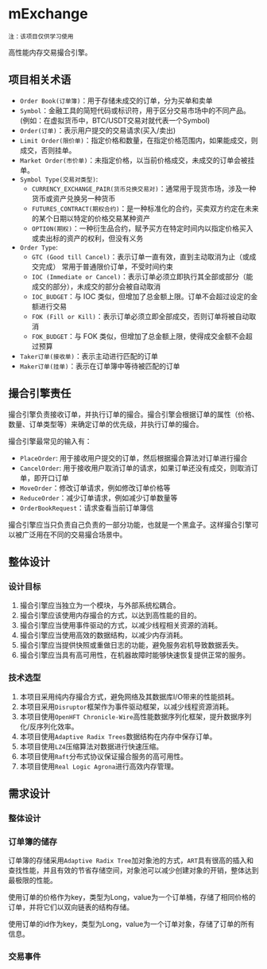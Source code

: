 # mExchange

`注：该项目仅供学习使用`

高性能内存交易撮合引擎。

## 项目相关术语
- `Order Book(订单簿)`：用于存储未成交的订单，分为买单和卖单
- `Symbol`：金融工具的简短代码或标识符，用于区分交易市场中的不同产品。(例如：在虚拟货币中，BTC/USDT交易对就代表一个Symbol)
- `Order(订单)`：表示用户提交的交易请求(买入/卖出)
- `Limit Order(限价单)`：指定价格和数量，在指定价格范围内，如果能成交，则成交，否则挂单。
- `Market Order(市价单)`：未指定价格，以当前价格成交，未成交的订单会被挂单。
- `Symbol Type(交易对类型)`:
  - `CURRENCY_EXCHANGE_PAIR(货币兑换交易对)`：通常用于现货市场，涉及一种货币或资产兑换另一种货币
  - `FUTURES_CONTRACT(期权合约)`：是一种标准化的合约，买卖双方约定在未来的某个日期以特定的价格交易某种资产
  - `OPTION(期权)`：一种衍生品合约，赋予买方在特定时间内以指定价格买入或卖出标的资产的权利，但没有义务
- `Order Type`:
  - `GTC (Good till Cancel)`：表示订单一直有效，直到主动取消为止（或成交完成）
    常用于普通限价订单，不受时间约束
  - `IOC (Immediate or Cancel)`：表示订单必须立即执行其全部或部分（能成交的部分），未成交的部分会被自动取消
  - `IOC_BUDGET`：与 IOC 类似，但增加了总金额上限。订单不会超过设定的金额进行交易
  - `FOK (Fill or Kill)`：表示订单必须立即全部成交，否则订单将被自动取消
  - `FOK_BUDGET`：与 FOK 类似，但增加了总金额上限，使得成交金额不会超过预算
- `Taker订单(接收单)`：表示主动进行匹配的订单
- `Maker订单(挂单)`：表示在订单簿中等待被匹配的订单

## 撮合引擎责任
撮合引擎负责接收订单，并执行订单的撮合。撮合引擎会根据订单的属性（价格、数量、订单类型等）来确定订单的优先级，并执行订单的撮合。

撮合引擎最常见的输入有：
- `PlaceOrder`: 用于接收用户提交的订单，然后根据撮合算法对订单进行撮合
- `CancelOrder`: 用于接收用户取消订单的请求，如果订单还没有成交，则取消订单，即开口订单
- `MoveOrder`：修改订单请求，例如修改订单价格等
- `ReduceOrder`：减少订单请求，例如减少订单数量等
- `OrderBookRequest`：请求查看当前订单簿信

撮合引擎应当只负责自己负责的一部分功能，也就是一个黑盒子。这样撮合引擎可以被广泛用在不同的交易撮合场景中。

## 整体设计
### 设计目标
1. 撮合引擎应当独立为一个模块，与外部系统松耦合。
2. 撮合引擎应该使用内存撮合的方式，以达到高性能的目的。
3. 撮合引擎应当使用事件驱动的方式，以减少线程相关资源的消耗。
4. 撮合引擎应当使用高效的数据结构，以减少内存消耗。
5. 撮合引擎应当提供快照或重做日志的功能，避免服务宕机导致数据丢失。
6. 撮合引擎应当具有高可用性，在机器故障时能够快速恢复提供正常的服务。
### 技术选型
1. 本项目采用纯内存撮合方式，避免网络及其数据库I/O带来的性能损耗。
2. 本项目采用`Disruptor`框架作为事件驱动框架，以减少线程资源消耗。
3. 本项目使用`OpenHFT Chronicle-Wire`高性能数据序列化框架，提升数据序列化/反序列化效率。
4. 本项目使用`Adaptive Radix Trees`数据结构在内存中保存订单。
5. 本项目使用`LZ4`压缩算法对数据进行快速压缩。
6. 本项目使用`Raft`分布式协议保证撮合服务的高可用性。
7. 本项目使用`Real Logic Agrona`进行高效内存管理。

## 需求设计
### 整体设计

### 订单簿的储存
订单簿的存储采用`Adaptive Radix Tree`加对象池的方式，`ART`具有很高的插入和查找性能，并且有效的节省存储空间，对象池可以减少创建对象的开销，整体达到最极限的性能。

使用订单的价格作为key，类型为Long，value为一个订单桶，存储了相同价格的订单，并将它们以双向链表的结构存储。

使用订单的id作为key，类型为Long，value为一个订单对象，存储了订单的所有信息。
### 交易事件
